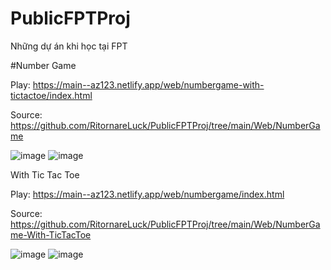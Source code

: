 # PublicFPTProj
Những dự án khi học tại FPT

#Number Game

Play: https://main--az123.netlify.app/web/numbergame-with-tictactoe/index.html

Source: https://github.com/RitornareLuck/PublicFPTProj/tree/main/Web/NumberGame

![image](https://github.com/RitornareLuck/PublicFPTProj/assets/94127994/f954a4cf-6dea-482c-bc48-7bd62084104f)
![image](https://github.com/RitornareLuck/PublicFPTProj/assets/94127994/0e15c9dc-2702-4c51-9907-459b7790ef52)

With Tic Tac Toe

Play: https://main--az123.netlify.app/web/numbergame/index.html

Source: https://github.com/RitornareLuck/PublicFPTProj/tree/main/Web/NumberGame-With-TicTacToe

![image](https://github.com/RitornareLuck/PublicFPTProj/assets/94127994/ecd2a1b9-2ea5-42ef-8aaa-b5ccf16e28ff)
![image](https://github.com/RitornareLuck/PublicFPTProj/assets/94127994/0a53ec97-c93b-4b65-90e3-15e097ba53d2)
